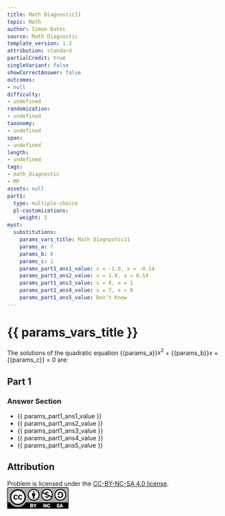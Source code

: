 ```yaml
---
title: Math Diagnostic11
topic: Math
author: Simon Bates
source: Math Diagnostic
template_version: 1.3
attribution: standard
partialCredit: true
singleVariant: false
showCorrectAnswer: false
outcomes:
- null
difficulty:
- undefined
randomization:
- undefined
taxonomy:
- undefined
span:
- undefined
length:
- undefined
tags:
- math_diagnostic
- MP
assets: null
part1:
  type: multiple-choice
  pl-customizations:
    weight: 1
myst:
  substitutions:
    params_vars_title: Math Diagnostic11
    params_a: 7
    params_b: 8
    params_c: 1
    params_part1_ans1_value: x = -1.0, x = -0.14
    params_part1_ans2_value: x = 1.0, x = 0.14
    params_part1_ans3_value: x = 8, x = 1
    params_part1_ans4_value: x = 7, x = 8
    params_part1_ans5_value: Don't Know
---
```

# {{ params_vars_title }}
The solutions of the quadratic equation {{params_a}}$x^2$ + {{params_b}}$x$ + {{params_c}} = 0 are:

## Part 1

### Answer Section

- {{ params_part1_ans1_value }}
- {{ params_part1_ans2_value }}
- {{ params_part1_ans3_value }}
- {{ params_part1_ans4_value }}
- {{ params_part1_ans5_value }}

## Attribution

Problem is licensed under the [CC-BY-NC-SA 4.0 license](https://creativecommons.org/licenses/by-nc-sa/4.0/).<br> ![The Creative Commons 4.0 license requiring attribution-BY, non-commercial-NC, and share-alike-SA license.](https://raw.githubusercontent.com/firasm/bits/master/by-nc-sa.png)